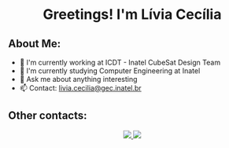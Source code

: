 <h1 align="center">Greetings! I'm Lívia Cecília</h1>

<h3 align="center"></h3>

## About Me:

- 🔭 I'm currently working at ICDT - Inatel CubeSat Design Team
- 🌱 I'm currently studying Computer Engineering at Inatel
- 💬 Ask me about anything interesting
- 📫 Contact: livia.cecilia@gec.inatel.br

## Other contacts:

<p align="center">
  <a href="https://www.linkedin.com/in/l%C3%ADvia-cec%C3%ADlia-gomes-silva-5917721b7/">
    <img src="https://img.shields.io/badge/-LinkedIn-%230077B5?style=for-the-badge&logo=linkedin&logoColor=white">
  </a>
  <a href="https://www.instagram.com/liviaceciliags/">
    <img src="https://img.shields.io/badge/instagram-%23E4405F.svg?&style=for-the-badge&logo=instagram&logoColor=white">
  </a>
</p>
